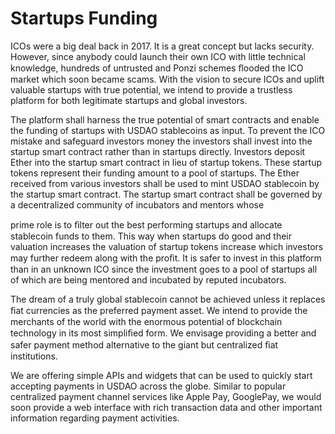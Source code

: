 # Startups Funding

ICOs were a big deal back in 2017. It is a great concept but lacks security. However, since anybody could launch their own ICO with little technical knowledge, hundreds of untrusted and Ponzi schemes ﬂooded the ICO market which soon became scams. With the vision to secure ICOs and uplift valuable startups with true potential, we intend to provide a trustless platform for both legitimate startups and global investors.

The platform shall harness the true potential of smart contracts and enable the funding of startups with USDAO stablecoins as input. To prevent the ICO mistake and safeguard investors money the investors shall invest into the startup smart contract rather than in startups directly. Investors deposit Ether into the startup smart contract in lieu of startup tokens. These startup tokens represent their funding amount to a pool of startups. The Ether received from various investors shall be used to mint USDAO stablecoin by the startup smart contract. The startup smart contract shall be governed by a decentralized community of incubators and mentors whose

prime role is to ﬁlter out the best performing startups and allocate stablecoin funds to them. This way when startups do good and their valuation increases the valuation of startup tokens increase which investors may further redeem along with the proﬁt. It is safer to invest in this platform than in an unknown ICO since the investment goes to a pool of startups all of which are being mentored and incubated by reputed incubators.

The dream of a truly global stablecoin cannot be achieved unless it replaces ﬁat currencies as the preferred payment asset. We intend to provide the merchants of the world with the enormous potential of blockchain technology in its most simpliﬁed form. We envisage providing a better and safer payment method alternative to the giant but centralized ﬁat institutions.

We are offering simple APIs and widgets that can be used to quickly start accepting payments in USDAO across the globe. Similar to popular centralized payment channel services like Apple Pay, GooglePay, we would soon provide a web interface with rich transaction data and other important information regarding payment activities.

